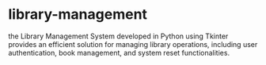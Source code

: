 # library-management

 the Library Management System developed in Python using Tkinter provides an efficient solution for managing library operations, including user authentication, book management, and system reset functionalities.
